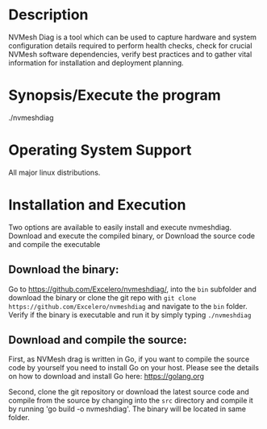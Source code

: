 # Description
NVMesh Diag is a tool which can be used to capture hardware and system configuration details required to perform health checks, check for crucial NVMesh software dependencies, verify best practices and to gather vital information for installation and deployment planning.
# Synopsis/Execute the program
./nvmeshdiag
# Operating System Support
All major linux distributions.
# Installation and Execution
Two options are available to easily install and execute nvmeshdiag.
Download and execute the compiled binary, or
Download the source code and compile the executable
## Download the binary:
Go to https://github.com/Excelero/nvmeshdiag/, into the `bin` subfolder and download the binary or clone the git repo with `git clone https://github.com/Excelero/nvmeshdiag` and navigate to the `bin` folder. Verify if the binary is executable and run it by simply typing `./nvmeshdiag`
## Download and compile the source:
First, as NVMesh drag is written in Go, if you want to compile the source code by yourself you need to install Go on your host. Please see the details on how to download and install Go here: https://golang.org

Second, clone the git repository or download the latest source code and compile from the source by changing into the `src` directory and compile it by running 'go build -o nvmeshdiag'. The binary will be located in same folder.
